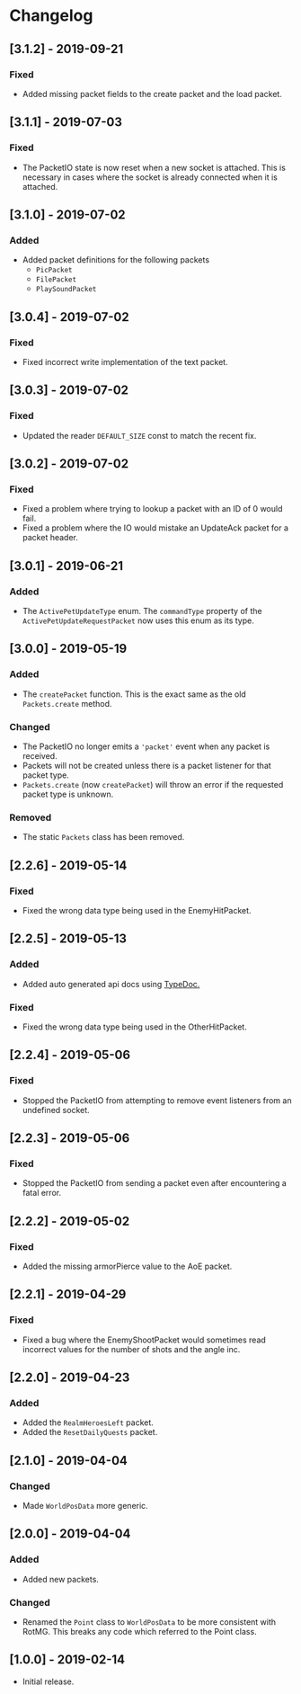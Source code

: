 # Changelog

## [3.1.2] - 2019-09-21

### Fixed

+ Added missing packet fields to the create packet and the load packet.

## [3.1.1] - 2019-07-03

### Fixed

+ The PacketIO state is now reset when a new socket is attached. This is necessary in cases where the socket is already connected when it is attached.

## [3.1.0] - 2019-07-02

### Added

+ Added packet definitions for the following packets
  + `PicPacket`
  + `FilePacket`
  + `PlaySoundPacket`

## [3.0.4] - 2019-07-02

### Fixed

+ Fixed incorrect write implementation of the text packet.

## [3.0.3] - 2019-07-02

### Fixed

+ Updated the reader `DEFAULT_SIZE` const to match the recent fix.

## [3.0.2] - 2019-07-02

### Fixed

+ Fixed a problem where trying to lookup a packet with an ID of 0 would fail.
+ Fixed a problem where the IO would mistake an UpdateAck packet for a packet header.

## [3.0.1] - 2019-06-21

### Added

+ The `ActivePetUpdateType` enum. The `commandType` property of the `ActivePetUpdateRequestPacket` now uses this enum as its type.

## [3.0.0] - 2019-05-19

### Added

+ The `createPacket` function. This is the exact same as the old `Packets.create` method.

### Changed

+ The PacketIO no longer emits a `'packet'` event when any packet is received.
+ Packets will not be created unless there is a packet listener for that packet type.
+ `Packets.create` (now `createPacket`) will throw an error if the requested packet type is unknown.

### Removed

+ The static `Packets` class has been removed.

## [2.2.6] - 2019-05-14

### Fixed

+ Fixed the wrong data type being used in the EnemyHitPacket.

## [2.2.5] - 2019-05-13

### Added

+ Added auto generated api docs using [TypeDoc.](https://typedoc.org/)

### Fixed

+ Fixed the wrong data type being used in the OtherHitPacket.

## [2.2.4] - 2019-05-06

### Fixed

+ Stopped the PacketIO from attempting to remove event listeners from an undefined socket.

## [2.2.3] - 2019-05-06

### Fixed

+ Stopped the PacketIO from sending a packet even after encountering a fatal error.

## [2.2.2] - 2019-05-02

### Fixed

+ Added the missing armorPierce value to the AoE packet.

## [2.2.1] - 2019-04-29

### Fixed

+ Fixed a bug where the EnemyShootPacket would sometimes read incorrect values for the number of shots and the angle inc.

## [2.2.0] - 2019-04-23

### Added

+ Added the `RealmHeroesLeft` packet.
+ Added the `ResetDailyQuests` packet.

## [2.1.0] - 2019-04-04

### Changed

+ Made `WorldPosData` more generic.

## [2.0.0] - 2019-04-04

### Added

+ Added new packets.

### Changed

+ Renamed the `Point` class to `WorldPosData` to be more consistent with RotMG. This breaks any code which referred to the Point class.

## [1.0.0] - 2019-02-14

+ Initial release.
